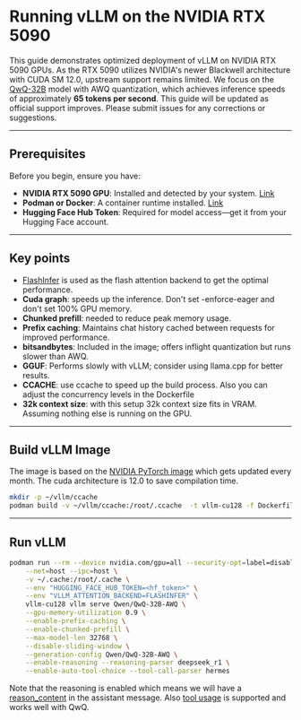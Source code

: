 # Running vLLM on the NVIDIA RTX 5090

This guide demonstrates optimized deployment of vLLM on NVIDIA RTX 5090 GPUs. As the RTX 5090 utilizes NVIDIA's newer Blackwell architecture with CUDA SM 12.0, upstream support remains limited. We focus on the [QwQ-32B](https://huggingface.co/Qwen/QwQ-32B-AWQ) model with AWQ quantization, which achieves inference speeds of approximately **65 tokens per second**. This guide will be updated as official support improves. Please submit issues for any corrections or suggestions.

---

## Prerequisites

Before you begin, ensure you have:

- **NVIDIA RTX 5090 GPU**: Installed and detected by your system. [Link](https://developer.nvidia.com/cuda-downloads?target_os=Linux&target_arch=x86_64&Distribution=Ubuntu&target_version=24.04&target_type=deb_network)
- **Podman or Docker**: A container runtime installed. [Link](https://docs.nvidia.com/datacenter/cloud-native/container-toolkit/latest/install-guide.html)
- **Hugging Face Hub Token**: Required for model access—get it from your Hugging Face account.

---

## Key points

- [FlashInfer](https://docs.flashinfer.ai) is used as the flash attention backend to get the optimal performance.
- **Cuda graph**: speeds up the inference. Don't set -enforce-eager and don't set 100% GPU memory.
- **Chunked prefill**: needed to reduce peak memory usage.
- **Prefix caching**: Maintains chat history cached between requests for improved performance.
- **bitsandbytes**: Included in the image; offers inflight quantization but runs slower than AWQ.
- **GGUF**: Performs slowly with vLLM; consider using llama.cpp for better results.
- **CCACHE**: use ccache to speed up the build process. Also you can adjust the concurrency levels in the Dockerfile
- **32k context size**: with this setup 32k context size fits in VRAM. Assuming nothing else is running on the GPU.

---

## Build vLLM Image

The image is based on the [NVIDIA PyTorch image](https://hub.docker.com/r/nvidia/cuda) which gets updated every month. The cuda architecture is 12.0 to save compilation time. 

```bash
mkdir -p ~/vllm/ccache
podman build -v ~/vllm/ccache:/root/.ccache  -t vllm-cu128 -f Dockerfile
```

---

## Run vLLM

```bash
podman run --rm --device nvidia.com/gpu=all --security-opt=label=disable \
    --net=host --ipc=host \
    -v ~/.cache:/root/.cache \
    --env "HUGGING_FACE_HUB_TOKEN=<hf_token>" \
    --env "VLLM_ATTENTION_BACKEND=FLASHINFER" \
    vllm-cu128 vllm serve Qwen/QwQ-32B-AWQ \
    --gpu-memory-utilization 0.9 \
    --enable-prefix-caching \
    --enable-chunked-prefill \
    --max-model-len 32768 \
    --disable-sliding-window \
    --generation-config Qwen/QwQ-32B-AWQ \
    --enable-reasoning --reasoning-parser deepseek_r1 \
    --enable-auto-tool-choice --tool-call-parser hermes 
```
Note that the reasoning is enabled which means we will have a [reason_content](https://docs.vllm.ai/en/latest/features/reasoning_outputs.html) in the assistant message. Also [tool usage](https://qwen.readthedocs.io/en/latest/framework/function_call.html#vllm) is supported and works well with QwQ.
